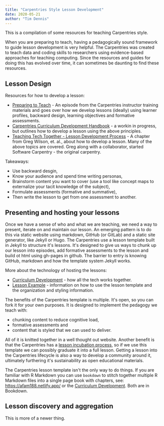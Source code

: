 ```yaml
---
title: "Carpentries Style Lesson Development"
date: 2020-05-21
author: "Tim Dennis"
---
```


This is a compilation of some resources for teaching Carpentries style.

When you are preparing to teach, having a pedagogically sound framework to guide lesson development is very helpful. The Carpentries was created to teach data and coding skills to researchers using evidence-based approaches for teaching computing. Since the resources and guides for doing this has evolved over time, it can sometimes be daunting to find these resources.

## Lesson Design

Resources for how to develop a lesson:

* [Preparing to Teach](https://carpentries.github.io/instructor-training/15-lesson-study/index.html) - An episode from the Carpentries instructor training materials and goes over how we develop lessons (ideally) using learner profiles, backward design, learning objectives and formative assessments.
* [Carpentries Curriculum Development Handbook](https://carpentries.github.io/curriculum-development/) - a workin in progress, but outlines how to develop a lesson using the above principles.
* [Teaching Tech Together - Lesson Development Process](https://teachtogether.tech/#s:process) - A chapter from Greg Wilson, et. al., about how to develop a lesson. Many of the above topics are covered. Greg along with a collaborator, started Software Carpentry - the original carpentry.

Takeaways:
* Use backward desgin,
* Know your audience and spend time writing personas,
* Brainstorm content you want to cover (use a tool like concept maps to externalize your tacit knowledge of the subject),
* Formulate assessments (formative and summative),
* Then write the lesson to get from one assessment to another.

## Presenting and hosting your lessons

Once we have a sense of who and what we are teaching, we need a way to present, iterate on and maintain our lesson. An emerging pattern is to do this via static website using markdown, GitHub (or GitLab) and a static site generator, like Jekyll or Hugo. The Carpentries use a lesson template built in Jekyll to structure it's lessons. It's designed to give us ways to chunk up our lesson into episodes, add formative assessments to the lesson and build ot html using gh-pages in github. The barrier to entry is knowing GitHub, markdown and how the template system Jekyll works.

More about the technology of hosting the lessons:

* [Curriculum Development](https://carpentries.github.io/curriculum-development/technological-introductions.html) - how all the tech works together.
* [Lesson Example](https://carpentries.github.io/lesson-example/) - information on how to use the lesson template and the organization and styling information.

The benefits of the Carpentries template is multiple. It's open, so you can fork it for your own purposes. It is designed to implement the pedagogy we teach with:
* chunking content to reduce cognitive load,
*  formative assessments and
*  content that is styled that we can used to deliver.

All of it is knitted together in a well thought out website. Another benefit is that the Carpentries has a [lesson incubation process](https://carpentries.github.io/curriculum-development/the-lesson-life-cycle.html), so if we use this template we can possibly graduate it into a full lesson. Getting a lesson into the Carpentries lifecycle is also a way to develop a community around it, ultimately furthering it's sustainability as open educational materials.

The Carpentries lesson template isn't the only way to do things. If you are familiar with R Markdown you can use `bookdown` to stitch together multiple R Markdown files into a single page book with chapters, see: <https://afam188.netlify.app/> or the [Curriculum Development](https://carpentries.github.io/curriculum-development/technological-introductions.html). Both are in Bookdown.

## Lesson discovery and aggregation

This is more of a newer thing.
